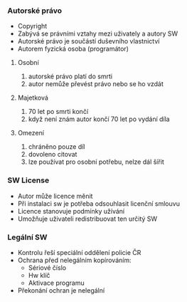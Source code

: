 ### Autorské právo
- Copyright
- Zabývá se právními vztahy mezi uživately a autory SW
- Autorské právo je součástí duševního vlastnictví
- Autorem fyzická osoba (programátor)

1) Osobní 
	1) autorské právo platí do smrti
	2) autor nemůže převést právo nebo se ho vzdát
2) Majetková
	1) 70 let po smrti končí
	2) když není znám autor končí 70 let po vydání díla

1) Omezení
	1) chráněno pouze díl
	2) dovoleno citovat
	3) lze používat pro osobní potřebu, nelze dál šířit

### SW License
- Autor může licence měnit
- Při instalaci sw je potřeba odsouhlasit licenční smlouvu
- Licence stanovuje podmínky užívání
- Umožňuje uživateli redistribuovat ten určitý SW

### Legální SW
- Kontrolu řeší speciální oddělení policie ČR
- Ochrana před nelegálním kopírováním:
	- Sériové číslo
	- Hw klíč
	- Aktivace programu
- Překonání ochran je nelegální